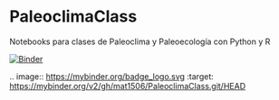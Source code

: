 # PaleoclimaClass
Notebooks para clases de Paleoclima y Paleoecología con Python y R

[![Binder](https://mybinder.org/badge_logo.svg)](https://mybinder.org/v2/gh/mat1506/PaleoclimaClass.git/HEAD)

.. image:: https://mybinder.org/badge_logo.svg
 :target: https://mybinder.org/v2/gh/mat1506/PaleoclimaClass.git/HEAD

